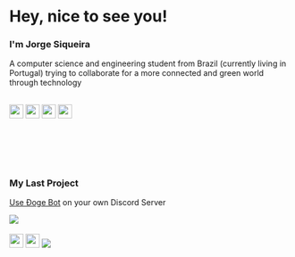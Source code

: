 # Hey, nice to see you!
### I'm Jorge Siqueira
A computer science and engineering student from Brazil (currently living in Portugal) trying to collaborate for a more connected and green world through technology
<br><br>
<p> 
<a target="_blank" href="https://www.jorgesiqueira.com"><img src="https://img.shields.io/badge/jorgesiqueira.com-0078D6.svg?style=flat-square&labelColor=231877F2&logo=&logoColor=white" height=25></a> 
<a target="_blank" href="mailto:hello@jorgesiqueira.com"><img src="https://img.shields.io/badge/hello@jorgesiqueira.com-0078D6.svg?style=flat-square&labelColor=231877F2&logo=mail&logoColor=white" height=25></a>
<a target="_blank" href="https://www.linkedin.com/in/jorgsiq"><img src="https://img.shields.io/badge/LinkedIn-0078D6.svg?style=flat-square&labelColor=231877F2&logo=linkedin&logoColor=white" height=25></a> 
<a target="_blank" href="https://bit.ly/wpp-jorgsiq"><img src="https://img.shields.io/badge/WhatsApp-0078D6.svg?style=flat-square&labelColor=231877F2&logo=whatsapp&logoColor=white" height=25></a> 
</p>

# ㅤ
### My Last Project
<a target="_blank" href="https://discord.com/oauth2/authorize?client_id=826073829302206525&scope=bot&permissions=842263608">Use Đoge Bot</a> on your own Discord Server
<div><a><img  align="left" src="https://i.imgur.com/ht266w1.gif"/></a>
<a target="_blank" href="https://github.com/discordjs/discord.js"><br><br><img src="https://img.shields.io/badge/Discord.js-4A4A55.svg?style=flat-square&labelColor=231877F2&logo=discord&logoColor=white" height=25></a>
<a><img src="https://img.shields.io/badge/JavaScript-0078D6.svg?style=flat-square&labelColor=231877F2&logo=JavaScript&logoColor=white" height=25></a> 
<a href="https://github.com/jorgsiq/dogge-bot"><img   src="https://github-readme-stats.vercel.app/api/pin/?username=jorgsiq&repo=dogge-bot&text_color=737373&icon_color=0078D6&hide_border=false&border_color=0078D6&bg_color=FF000000&hide_title=true&hide_rank=true&cache_seconds=1800"/></a> </div>

# ㅤ

